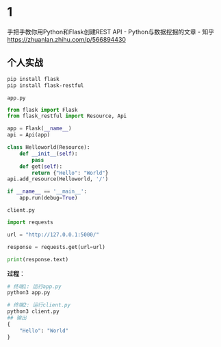 
# 1

手把手教你用Python和Flask创建REST API - Python与数据挖掘的文章 - 知乎 https://zhuanlan.zhihu.com/p/566894430

## 个人实战

```sh
pip install flask
pip install flask-restful
```

`app.py`
```py
from flask import Flask
from flask_restful import Resource, Api

app = Flask(__name__)
api = Api(app)

class Helloworld(Resource):
    def __init__(self):
        pass
    def get(self):
        return {"Hello": "World"}
api.add_resource(Helloworld, '/')

if __name__ == '__main__':
    app.run(debug=True)
```

`client.py`
```py
import requests

url = "http://127.0.0.1:5000/"

response = requests.get(url=url)

print(response.text)
```

**过程**：
```py
# 终端1: 运行app.py
python3 app.py

# 终端2: 运行client.py
python3 client.py
## 输出
{
    "Hello": "World"
}

```
